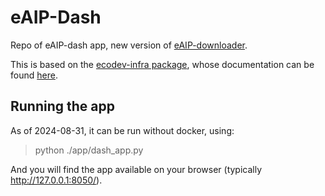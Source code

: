 # eAIP-Dash

Repo of eAIP-dash app, new version of [eAIP-downloader](https://github.com/dgabrielfr/eAIP-downloader).

This is based on the [ecodev-infra package](https://github.com/FR-PAR-ECOACT/ecodev-infra), whose documentation can be found [here](https://ecodev-doc.lcabox.com/cookiecutters/infra/).

## Running the app

As of 2024-08-31, it can be run without docker, using:

> python ./app/dash_app.py

And you will find the app available on your browser (typically http://127.0.0.1:8050/).